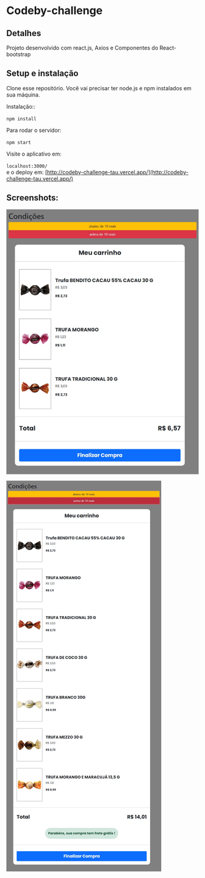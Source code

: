 # Codeby-challenge

## Detalhes
Projeto desenvolvido com react.js, Axios e Componentes do React-bootstrap

## Setup e instalação

Clone esse repositório. Você vai precisar ter node.js e npm instalados em sua máquina.

Instalação::

`npm install`  

Para rodar o servidor:

`npm start`  

Visite o aplicativo em:

`localhost:3000/`  
e o deploy em: 
[http://codeby-challenge-tau.vercel.app/](http://codeby-challenge-tau.vercel.app/)


## Screenshots:
![enter image description here](https://raw.githubusercontent.com/wberilo/Codeby-challenge/master/screenshot1.jpg)

![enter image description here](https://raw.githubusercontent.com/wberilo/Codeby-challenge/master/screenshot2.jpg)
